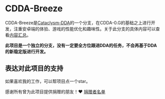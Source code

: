 # CDDA-Breeze

CDDA-Breeze是[Cataclysm-DDA](https://github.com/CleverRaven/Cataclysm-DDA)的一个分支，在CDDA-0.G的基础之上进行开发，注重安卓端的体验、游戏的性能优化和趣味性。关于此分支的具体内容可以查看[内容汇总](./doc/内容汇总.md)。

**此项目是一个独立的分支，没有一定要全方位跟进DDA的任务，不会再基于DDA的新稳定版进行开发。**

## 表达对此项目的支持

如果喜欢我的工作，可以帮项目点一个star。


感谢所有曾为此项目提供捐赠的朋友！❤️ [捐赠者名单](./文件存放/捐赠者名单.md)
